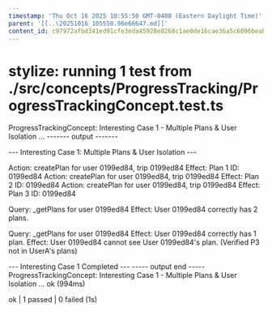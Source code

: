 ```yaml
---
timestamp: 'Thu Oct 16 2025 10:55:50 GMT-0400 (Eastern Daylight Time)'
parent: '[[..\20251016_105550.96e66647.md]]'
content_id: c97972afbd341ed91cfe3eda45928e8268c1ae0de16cae36a5c6096beabf62c0
---
```


# stylize: running 1 test from ./src/concepts/ProgressTracking/ProgressTrackingConcept.test.ts

ProgressTrackingConcept: Interesting Case 1 - Multiple Plans & User Isolation ...
\------- output -------

\--- Interesting Case 1: Multiple Plans & User Isolation ---

Action: createPlan for user 0199ed84, trip 0199ed84
Effect: Plan 1 ID: 0199ed84
Action: createPlan for user 0199ed84, trip 0199ed84
Effect: Plan 2 ID: 0199ed84
Action: createPlan for user 0199ed84, trip 0199ed84
Effect: Plan 3 ID: 0199ed84

Query: \_getPlans for user 0199ed84
Effect: User 0199ed84 correctly has 2 plans.

Query: \_getPlans for user 0199ed84
Effect: User 0199ed84 correctly has 1 plan.
Effect: User 0199ed84 cannot see User 0199ed84's plan. (Verified P3 not in UserA's plans)

\--- Interesting Case 1 Completed ---
\----- output end -----
ProgressTrackingConcept: Interesting Case 1 - Multiple Plans & User Isolation ... ok (994ms)

ok | 1 passed | 0 failed (1s)
